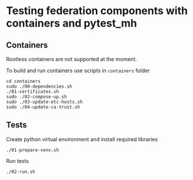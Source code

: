 # Testing federation components with containers and pytest_mh

## Containers

Rootless containers are not supported at the moment.

To build and run containers use scripts in `containers` folder

	cd containers
    sudo ./00-dependencies.sh
    ./01-certificates.sh
	sudo ./02-compose-up.sh
	sudo ./03-update-etc-hosts.sh
	sudo ./04-update-ca-trust.sh

## Tests

Create python virtual environment and install required libraries

    ./01-prepare-venv.sh

Run tests

    ./02-run.sh
